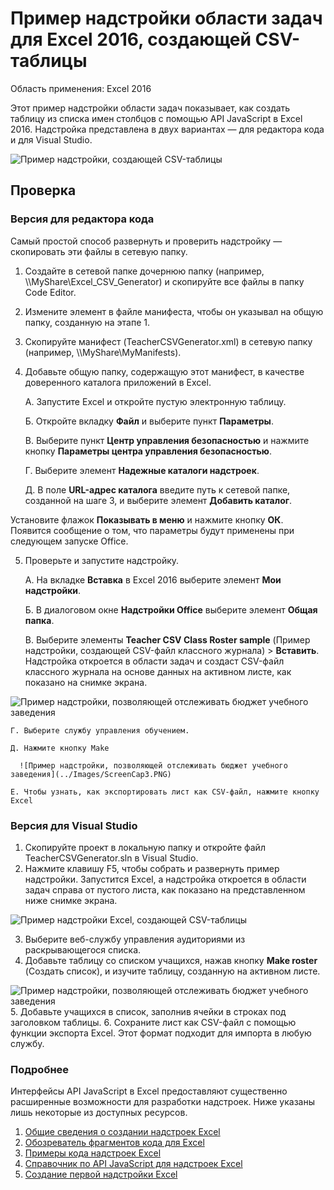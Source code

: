 # Пример надстройки области задач для Excel 2016, создающей CSV-таблицы

Область применения: Excel 2016

Этот пример надстройки области задач показывает, как создать таблицу из списка имен столбцов с помощью API JavaScript в Excel 2016. Надстройка представлена в двух вариантах — для редактора кода и для Visual Studio.

![Пример надстройки, создающей CSV-таблицы](../Images/ScreenCap1.PNG)

## Проверка
### Версия для редактора кода

Самый простой способ развернуть и проверить надстройку — скопировать эти файлы в сетевую папку.

1.  Создайте в сетевой папке дочернюю папку (например, \\\MyShare\Excel_CSV_Generator) и скопируйте все файлы в папку Code Editor. 
2.  Измените элемент <SourceLocation> в файле манифеста, чтобы он указывал на общую папку, созданную на этапе 1. 
3.  Скопируйте манифест (TeacherCSVGenerator.xml) в сетевую папку (например, \\\MyShare\MyManifests).
4.  Добавьте общую папку, содержащую этот манифест, в качестве доверенного каталога приложений в Excel.

    А. Запустите Excel и откройте пустую электронную таблицу.  
    
    Б. Откройте вкладку **Файл** и выберите пункт **Параметры**.
    
    В. Выберите пункт **Центр управления безопасностью** и нажмите кнопку **Параметры центра управления безопасностью**.
    
    Г. Выберите элемент **Надежные каталоги надстроек**.
    
    Д. В поле **URL-адрес каталога** введите путь к сетевой папке, созданной на шаге 3, и выберите элемент **Добавить каталог**.
    
   Установите флажок **Показывать в меню** и нажмите кнопку **ОК**. Появится сообщение о том, что параметры будут применены при следующем запуске Office. 
        
5.  Проверьте и запустите надстройку. 

    А. На вкладке **Вставка** в Excel 2016 выберите элемент **Мои надстройки**. 
    
    Б. В диалоговом окне **Надстройки Office** выберите элемент **Общая папка**.
    
    В. Выберите элементы **Teacher CSV Class Roster sample** (Пример надстройки, создающей CSV-файл классного журнала) > **Вставить**. Надстройка откроется в области задач и создаст CSV-файл классного журнала на основе данных на активном листе, как показано на снимке экрана. 
      
   ![Пример надстройки, позволяющей отслеживать бюджет учебного заведения](../Images/ScreenCap2.PNG) 

    Г. Выберите службу управления обучением.
    
    Д. Нажмите кнопку Make  
    
      ![Пример надстройки, позволяющей отслеживать бюджет учебного заведения](../Images/ScreenCap3.PNG) 
      
    Е. Чтобы узнать, как экспортировать лист как CSV-файл, нажмите кнопку Excel  
  
    
### Версия для Visual Studio
1.  Скопируйте проект в локальную папку и откройте файл TeacherCSVGenerator.sln в Visual Studio.
2.  Нажмите клавишу F5, чтобы собрать и развернуть пример надстройки. Запустится Excel, а надстройка откроется в области задач справа от пустого листа, как показано на представленном ниже снимке экрана. 
        
  ![Пример надстройки Excel, создающей CSV-таблицы](../Images/ScreenCap1.PNG) 

3.  Выберите веб-службу управления аудиториями из раскрывающегося списка.
4.  Добавьте таблицу со списком учащихся, нажав кнопку **Make roster** (Создать список), и изучите таблицу, созданную на активном листе.

  ![Пример надстройки, позволяющей отслеживать бюджет учебного заведения](../Images/ScreenCap3.PNG) 
5.  Добавьте учащихся в список, заполнив ячейки в строках под заголовком таблицы.
6.  Сохраните лист как CSV-файл с помощью функции экспорта Excel. Этот формат подходит для импорта в любую службу.


### Подробнее

Интерфейсы API JavaScript в Excel предоставляют существенно расширенные возможности для разработки надстроек. Ниже указаны лишь некоторые из доступных ресурсов. 

1.  [Общие сведения о создании надстроек Excel](https://github.com/OfficeDev/office-js-docs/blob/master/excel/excel-add-ins-programming-overview.md)
2.  [Обозреватель фрагментов кода для Excel](http://officesnippetexplorer.azurewebsites.net/#/snippets/excel)
3.  [Примеры кода надстроек Excel](https://github.com/OfficeDev/office-js-docs/blob/master/excel/excel-add-ins-code-samples.md) 
4.  [Справочник по API JavaScript для надстроек Excel](https://github.com/OfficeDev/office-js-docs/blob/master/excel/excel-add-ins-javascript-reference.md)
5.  [Создание первой надстройки Excel](https://github.com/OfficeDev/office-js-docs/blob/master/excel/build-your-first-excel-add-in.md)

